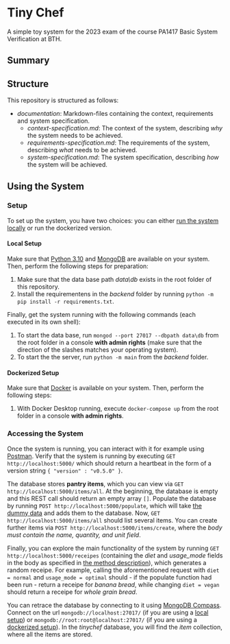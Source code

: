 # Tiny Chef

A simple toy system for the 2023 exam of the course PA1417 Basic System Verification at BTH.

## Summary

## Structure

This repository is structured as follows:

* *documentation*: Markdown-files containing the context, requirements and system specification.
  * *context-specification.md*: The context of the system, describing *why* the system needs to be achieved.
  * *requirements-specification.md*: The requirements of the system, describing *what* needs to be achieved.
  * *system-specification.md*: The system specification, describing *how* the system will be achieved.

## Using the System

### Setup

To set up the system, you have two choices: you can either [run the system locally](#local-setup) or run the dockerized version.

#### Local Setup

Make sure that [Python 3.10](https://www.python.org/downloads/release/python-3100/) and [MongoDB](https://www.mongodb.com/try/download/community) are available on your system. Then, perform the following steps for preparation:

1. Make sure that the data base path *data\db* exists in the root folder of this repository.
2. Install the requirementens in the *backend* folder by running `python -m pip install -r requirements.txt`. 

Finally, get the system running with the following commands (each executed in its own shell):

1. To start the data base, run `mongod --port 27017 --dbpath data\db` from the root folder in a console **with admin rights** (make sure that the direction of the slashes matches your operating system).
2. To start the the server, run `python -m main` from the *backend* folder.

#### Dockerized Setup

Make sure that [Docker](https://docs.docker.com/get-docker/) is available on your system. Then, perform the following steps:

1. With Docker Desktop running, execute `docker-compose up` from the root folder in a console **with admin rights**.

### Accessing the System

Once the system is running, you can interact with it for example using [Postman](https://www.postman.com/downloads/). Verify that the system is running by executing `GET http://localhost:5000/` which should return a heartbeat in the form of a version string `{ "version" : "v0.5.0" }`.

The database stores **pantry items**, which you can view via `GET http://localhost:5000/items/all`. At the beginning, the database is empty and this REST call should return an empty array `[]`. Populate the database by running `POST http://localhost:5000/populate`, which will take [the dummy data](./backend/src/static/dummy_items/) and adds them to the database. Now, `GET http://localhost:5000/items/all` should list several items. You can create further items via `POST http://localhost:5000/items/create`, where the *body must contain the name, quantity, and unit field*.

Finally, you can explore the main functionality of the system by running `GET http://localhost:5000/receipes` (containing the *diet* and *usage_mode* fields in the body as specified in [the method description](./backend/src/blueprints/receipeblueprint.py)), which generates a random receipe. For example, calling the aforementioned request with `diet = normal` and `usage_mode = optimal` should - if the populate function had been run - return a receipe for *banana bread*, while changing `diet = vegan` should return a receipe for *whole grain bread*.

You can retrace the database by connecting to it using [MongoDB Compass](https://www.mongodb.com/try/download/compass). Connect on the url `mongodb://localhost:27017/` (if you are using a [local setup](#local-setup)) or `mongodb://root:root@localhost:27017/` (if you are using a [dockerized setup](#dockerized-setup)). In the *tinychef* database, you will find the *item* collection, where all the items are stored.
